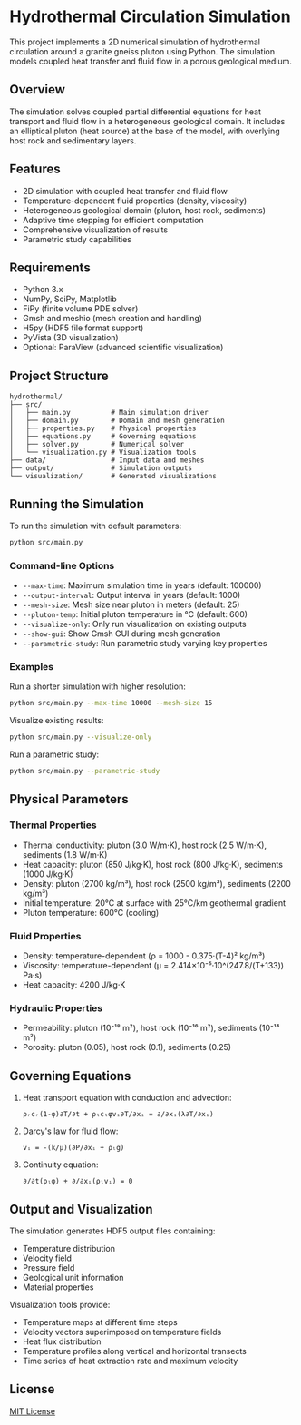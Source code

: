# Hydrothermal Circulation Simulation

This project implements a 2D numerical simulation of hydrothermal circulation around a granite gneiss pluton using Python. The simulation models coupled heat transfer and fluid flow in a porous geological medium.

## Overview

The simulation solves coupled partial differential equations for heat transport and fluid flow in a heterogeneous geological domain. It includes an elliptical pluton (heat source) at the base of the model, with overlying host rock and sedimentary layers.

## Features

- 2D simulation with coupled heat transfer and fluid flow
- Temperature-dependent fluid properties (density, viscosity)
- Heterogeneous geological domain (pluton, host rock, sediments)
- Adaptive time stepping for efficient computation
- Comprehensive visualization of results
- Parametric study capabilities

## Requirements

- Python 3.x
- NumPy, SciPy, Matplotlib
- FiPy (finite volume PDE solver)
- Gmsh and meshio (mesh creation and handling)
- H5py (HDF5 file format support)
- PyVista (3D visualization)
- Optional: ParaView (advanced scientific visualization)

## Project Structure

```
hydrothermal/
├── src/
│   ├── main.py          # Main simulation driver
│   ├── domain.py        # Domain and mesh generation
│   ├── properties.py    # Physical properties
│   ├── equations.py     # Governing equations
│   ├── solver.py        # Numerical solver
│   └── visualization.py # Visualization tools
├── data/                # Input data and meshes
├── output/              # Simulation outputs
└── visualization/       # Generated visualizations
```

## Running the Simulation

To run the simulation with default parameters:

```bash
python src/main.py
```

### Command-line Options

- `--max-time`: Maximum simulation time in years (default: 100000)
- `--output-interval`: Output interval in years (default: 1000)
- `--mesh-size`: Mesh size near pluton in meters (default: 25)
- `--pluton-temp`: Initial pluton temperature in °C (default: 600)
- `--visualize-only`: Only run visualization on existing outputs
- `--show-gui`: Show Gmsh GUI during mesh generation
- `--parametric-study`: Run parametric study varying key properties

### Examples

Run a shorter simulation with higher resolution:
```bash
python src/main.py --max-time 10000 --mesh-size 15
```

Visualize existing results:
```bash
python src/main.py --visualize-only
```

Run a parametric study:
```bash
python src/main.py --parametric-study
```

## Physical Parameters

### Thermal Properties
- Thermal conductivity: pluton (3.0 W/m·K), host rock (2.5 W/m·K), sediments (1.8 W/m·K)
- Heat capacity: pluton (850 J/kg·K), host rock (800 J/kg·K), sediments (1000 J/kg·K)
- Density: pluton (2700 kg/m³), host rock (2500 kg/m³), sediments (2200 kg/m³)
- Initial temperature: 20°C at surface with 25°C/km geothermal gradient
- Pluton temperature: 600°C (cooling)

### Fluid Properties
- Density: temperature-dependent (ρ = 1000 - 0.375·(T-4)² kg/m³)
- Viscosity: temperature-dependent (μ = 2.414×10⁻⁵·10^(247.8/(T+133)) Pa·s)
- Heat capacity: 4200 J/kg·K

### Hydraulic Properties
- Permeability: pluton (10⁻¹⁸ m²), host rock (10⁻¹⁶ m²), sediments (10⁻¹⁴ m²)
- Porosity: pluton (0.05), host rock (0.1), sediments (0.25)

## Governing Equations

1. Heat transport equation with conduction and advection:
   ```
   ρᵣcᵣ(1-φ)∂T/∂t + ρₗcₗφvᵢ∂T/∂xᵢ = ∂/∂xᵢ(λ∂T/∂xᵢ)
   ```

2. Darcy's law for fluid flow:
   ```
   vᵢ = -(k/μ)(∂P/∂xᵢ + ρₗg)
   ```

3. Continuity equation:
   ```
   ∂/∂t(ρₗφ) + ∂/∂xᵢ(ρₗvᵢ) = 0
   ```

## Output and Visualization

The simulation generates HDF5 output files containing:
- Temperature distribution
- Velocity field
- Pressure field
- Geological unit information
- Material properties

Visualization tools provide:
- Temperature maps at different time steps
- Velocity vectors superimposed on temperature fields
- Heat flux distribution
- Temperature profiles along vertical and horizontal transects
- Time series of heat extraction rate and maximum velocity

## License

[MIT License](LICENSE)